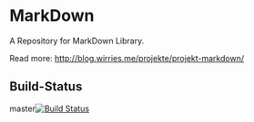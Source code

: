 MarkDown
======

A Repository for MarkDown Library.
 
Read more: http://blog.wirries.me/projekte/projekt-markdown/

## Build-Status
master[![Build Status](https://travis-ci.org/denisw160/MarkDown.svg?branch=master)](https://travis-ci.org/denisw/MarkDown)
